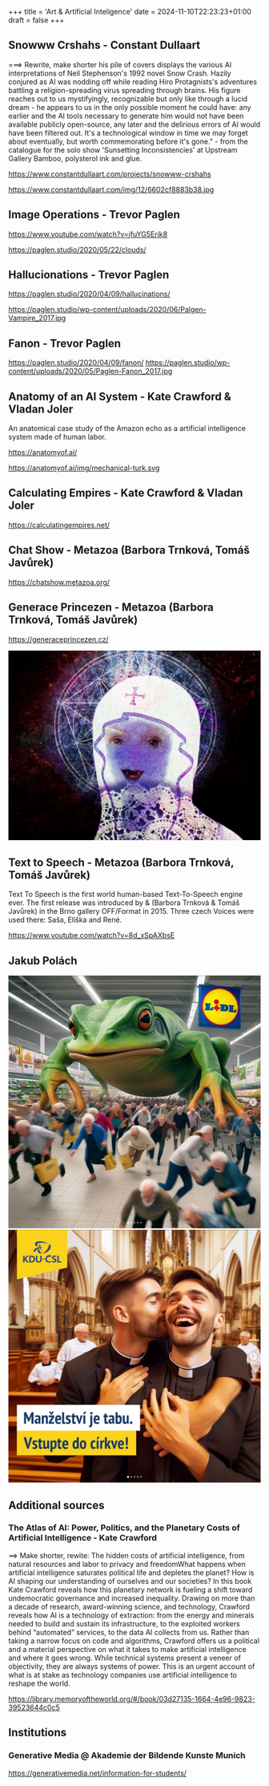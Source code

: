 +++
title = 'Art & Artificial Inteligence'
date = 2024-11-10T22:23:23+01:00
draft = false
+++

## Snowww Crshahs - Constant Dullaart

===> Rewrite, make shorter
his pile of covers displays the various Al interpretations of Neil Stephenson's 1992 novel Snow Crash. Hazily conjured as Al was nodding off while reading Hiro Protagnists's adventures battling a religion-spreading virus spreading through brains. His figure reaches out to us mystifyingly, recognizable but only like through a lucid dream - he appears to us in the only possible moment he could have: any earlier and the Al tools necessary to generate him would not have been available publicly open-source, any later and the delirious errors of Al would have been filtered out. It's a technological window in time we may forget about eventually, but worth commemorating before it's gone." - from the catalogue for the solo show 'Sunsetting Inconsistencies' at Upstream Gallery Bamboo, polysterol ink and glue.

https://www.constantdullaart.com/projects/snowww-crshahs

https://www.constantdullaart.com/img/12/6602cf8883b38.jpg



## Image Operations - Trevor Paglen

https://www.youtube.com/watch?v=jfuYG5Erik8

https://paglen.studio/2020/05/22/clouds/


## Hallucionations - Trevor Paglen

https://paglen.studio/2020/04/09/hallucinations/

https://paglen.studio/wp-content/uploads/2020/06/Palgen-Vampire_2017.jpg

## Fanon - Trevor Paglen

https://paglen.studio/2020/04/09/fanon/
https://paglen.studio/wp-content/uploads/2020/05/Paglen-Fanon_2017.jpg


## Anatomy of an AI System - Kate Crawford & Vladan Joler

An anatomical case study of the Amazon echo as a artificial intelligence system made of human labor.

https://anatomyof.ai/

https://anatomyof.ai/img/mechanical-turk.svg


## Calculating Empires - Kate Crawford & Vladan Joler

https://calculatingempires.net/

## Chat Show - Metazoa (Barbora Trnková, Tomáš Javůrek)

https://chatshow.metazoa.org/


## Generace Princezen - Metazoa (Barbora Trnková, Tomáš Javůrek)

https://generaceprincezen.cz/

![](princezna.png)

## Text to Speech - Metazoa (Barbora Trnková, Tomáš Javůrek)

Text To Speech is the first world human-based Text-To-Speech engine ever. The first release was introduced by & (Barbora Trnková & Tomáš Javůrek) in the Brno gallery OFF/Format in 2015. Three czech Voices were used there: Saša, Eliška and René.

https://www.youtube.com/watch?v=8d_xSpAXbsE

## Jakub Polách

![Picture of huge frog levitating in Lidl store over crowd of shoppers fleeing in terror by Jakub Polach](cover.png)
![Fake advertisement of catholic party KDU-CSL, telling gay man to join the church by Jakub Polach](foka2.png)


## Additional sources

### The Atlas of AI: Power, Politics, and the Planetary Costs of Artificial Intelligence - Kate Crawford

==> Make shorter, rewite:
The hidden costs of artificial intelligence, from natural resources and labor to privacy and freedomWhat happens when artificial intelligence saturates political life and depletes the planet? How is AI shaping our understanding of ourselves and our societies? In this book Kate Crawford reveals how this planetary network is fueling a shift toward undemocratic governance and increased inequality. Drawing on more than a decade of research, award-winning science, and technology, Crawford reveals how AI is a technology of extraction: from the energy and minerals needed to build and sustain its infrastructure, to the exploited workers behind “automated” services, to the data AI collects from us. Rather than taking a narrow focus on code and algorithms, Crawford offers us a political and a material perspective on what it takes to make artificial intelligence and where it goes wrong. While technical systems present a veneer of objectivity, they are always systems of power. This is an urgent account of what is at stake as technology companies use artificial intelligence to reshape the world.

https://library.memoryoftheworld.org/#/book/03d27135-1664-4e96-9823-39523644c0c5

## Institutions

### Generative Media @ Akademie der Bildende Kunste Munich
https://generativemedia.net/information-for-students/
